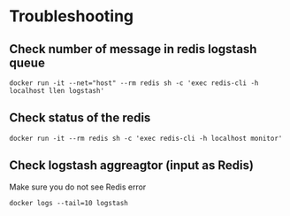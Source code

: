 # Troubleshooting
## Check number of message in redis logstash queue
```
docker run -it --net="host" --rm redis sh -c 'exec redis-cli -h localhost llen logstash'
```

## Check status of the redis
```
docker run -it --rm redis sh -c 'exec redis-cli -h localhost monitor'
```
## Check logstash aggreagtor (input as Redis)
Make sure you do not see Redis error
```
docker logs --tail=10 logstash
```
